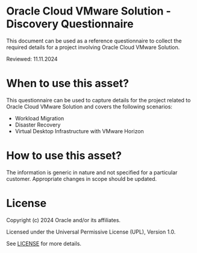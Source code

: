 # Oracle Cloud VMware Solution - Discovery Questionnaire

This document can be used as a reference questionnaire to collect the required details for a project involving Oracle Cloud VMware Solution.

Reviewed: 11.11.2024

# When to use this asset?

This questionnaire can be used to capture details for the project related to Oracle Cloud VMware Solution and covers the following scenarios:

- Workload Migration
- Disaster Recovery
- Virtual Desktop Infrastructure with VMware Horizon

# How to use this asset?

The information is generic in nature and not specified for a particular customer. Appropriate changes in scope should be updated.

# License

Copyright (c) 2024 Oracle and/or its affiliates.

Licensed under the Universal Permissive License (UPL), Version 1.0.

See [LICENSE](https://github.com/oracle-devrel/technology-engineering/blob/main/LICENSE) for more details.
